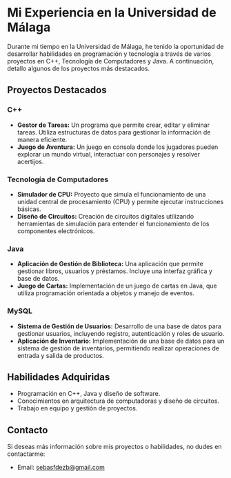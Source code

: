 <h1>Mi Experiencia en la Universidad de Málaga</h1>

<p>Durante mi tiempo en la Universidad de Málaga, he tenido la oportunidad de desarrollar habilidades en programación y tecnología a través de varios proyectos en C++, Tecnología de Computadores y Java. A continuación, detallo algunos de los proyectos más destacados.</p>

<h2>Proyectos Destacados</h2>

<h3>C++</h3>
<ul>
    <li><strong>Gestor de Tareas:</strong> Un programa que permite crear, editar y eliminar tareas. Utiliza estructuras de datos para gestionar la información de manera eficiente.</li>
    <li><strong>Juego de Aventura:</strong> Un juego en consola donde los jugadores pueden explorar un mundo virtual, interactuar con personajes y resolver acertijos.</li>
</ul>

<h3>Tecnología de Computadores</h3>
<ul>
    <li><strong>Simulador de CPU:</strong> Proyecto que simula el funcionamiento de una unidad central de procesamiento (CPU) y permite ejecutar instrucciones básicas.</li>
    <li><strong>Diseño de Circuitos:</strong> Creación de circuitos digitales utilizando herramientas de simulación para entender el funcionamiento de los componentes electrónicos.</li>
</ul>

<h3>Java</h3>
<ul>
    <li><strong>Aplicación de Gestión de Biblioteca:</strong> Una aplicación que permite gestionar libros, usuarios y préstamos. Incluye una interfaz gráfica y base de datos.</li>
    <li><strong>Juego de Cartas:</strong> Implementación de un juego de cartas en Java, que utiliza programación orientada a objetos y manejo de eventos.</li>
</ul>

<h3>MySQL</h3>
<ul>
    <li><strong>Sistema de Gestión de Usuarios:</strong> Desarrollo de una base de datos para gestionar usuarios, incluyendo registro, autenticación y roles de usuario.</li>
    <li><strong>Aplicación de Inventario:</strong> Implementación de una base de datos para un sistema de gestión de inventarios, permitiendo realizar operaciones de entrada y salida de productos.</li>
</ul>

<h2>Habilidades Adquiridas</h2>
<ul>
    <li>Programación en C++, Java y diseño de software.</li>
    <li>Conocimientos en arquitectura de computadoras y diseño de circuitos.</li>
    <li>Trabajo en equipo y gestión de proyectos.</li>
</ul>

<h2>Contacto</h2>
<p>Si deseas más información sobre mis proyectos o habilidades, no dudes en contactarme:</p>
<ul>
    <li>Email: <a href="mailto:tuemail@ejemplo.com">sebasfdezb@gmail.com</a></li>
</ul>

